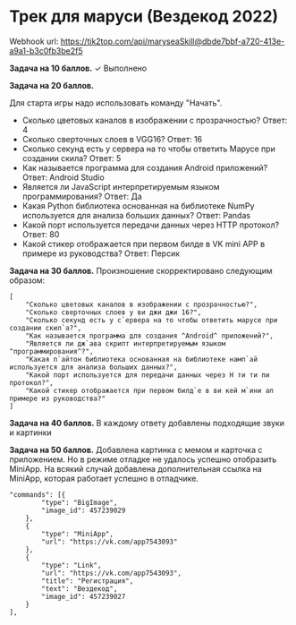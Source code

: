 # Трек для маруси (Вездекод 2022)

Webhook url:
https://tik2top.com/api/maryseaSkill@dbde7bbf-a720-413e-a9a1-b3c0fb3be2f5

**Задача на 10 баллов.**
✓ Выполнено

**Задача на 20 баллов.**

Для старта игры надо использовать команду "Начать".

- Сколько цветовых каналов в изображении с прозрачностью? Ответ: 4
- Сколько сверточных слоев в VGG16? Ответ: 16
- Сколько секунд есть у сервера на то чтобы ответить Марусе при создании скила? Ответ: 5
- Как называется программа для создания Android приложений? Ответ: Android Studio
- Является ли JavaScript интерпретируемым языком программирования? Ответ: Да
- Какая Python библиотека оcнованная на библиотеке NumPy используется для анализа больших данных? Ответ: Pandas
- Какой порт используется передачи данных через HTTP протокол? Ответ: 80
- Какой стикер отображается при первом билде в VK mini APP в примере из руководства? Ответ: Персик

**Задача на 30 баллов.**
Произношение скорректировано следующим образом:
```
[
    "Сколько цветовых каналов в изображении с прозрачностью?",
    "Сколько сверточных слоев у ви джи джи 16?",
    "Сколько секунд есть у с`ервера на то чтобы ответить марусе при создании скил`а?",
    "Как называется программа для создания ^Android^ приложений?",
    "Является ли дж`ава скрипт интерпретируемым языком ^программирования^?",
    "Какая п`айтон библиотека основанная на библиотеке намп`ай используется для анализа больших данных?",
    "Какой порт используется для передачи данных через H ти ти пи протокол?",
    "Какой стикер отображается при первом билд`е в ви кей м`ини ап примере из руководства?"
]
```

**Задача на 40 баллов.**
В каждому ответу добавлены подходящие звуки и картинки

**Задача на 50 баллов.**
Добавлена картинка с мемом и карточка с приложением. Но в режиме отладке не удалось успешно отобразить MiniApp. На всякий случай добавлена дополнительная ссылка на  MiniApp, которая работает успешно в отладчике.
```
"commands": [{
        "type": "BigImage",
        "image_id": 457239029
    },
    {
        "type": "MiniApp",
        "url": "https://vk.com/app7543093"
    },
    {
        "type": "Link",
        "url": "https://vk.com/app7543093",
        "title": "Регистрация",
        "text": "Вездекод",
        "image_id": 457239027
    }
],
```
